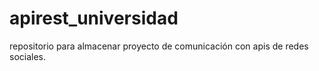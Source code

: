 # apirest_universidad
repositorio para almacenar proyecto de comunicación con apis de redes sociales. 
